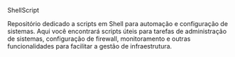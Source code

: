 ShellScript

Repositório dedicado a scripts em Shell para automação e configuração de sistemas. Aqui você encontrará scripts úteis para tarefas de administração de sistemas, configuração de firewall, monitoramento e outras funcionalidades para facilitar a gestão de infraestrutura.
